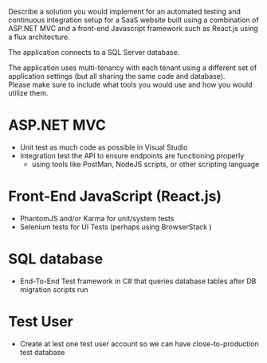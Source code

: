 Describe a solution you would implement for an automated testing and continuous integration setup for a
SaaS website built using a combination of ASP.NET MVC and a front-end Javascript framework such as
React.js using a flux architecture.  

The application connects to a SQL Server database.  

The application uses multi-tenancy with each tenant using a different set of application settings
(but all sharing the same code and database).  
Please make sure to include what tools you would use and how you would utilize them.


# ASP.NET MVC
   * Unit test as much code as possible in Visual Studio
   * Integration test the API to ensure endpoints are functioning properly
        * using tools like PostMan, NodeJS scripts, or other scripting language

# Front-End JavaScript (React.js)
   * PhantomJS and/or Karma for unit/system tests
   * Selenium tests for UI Tests (perhaps using BrowserStack )

# SQL database
   * End-To-End Test framework in C# that queries database tables after DB migration scripts run

# Test User
   * Create at lest one test user account so we can have close-to-production test database
   
